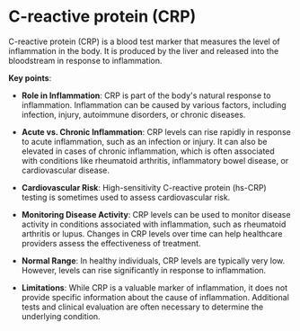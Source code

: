 [//]: # (
source: gpt-3 + jph editing
abbr: CRP
tags: tests components
)

# C-reactive protein (CRP)

C-reactive protein (CRP) is a blood test marker that measures the level of inflammation in the body. It is produced by the liver and released into the bloodstream in response to inflammation.

**Key points**:

* **Role in Inflammation**: CRP is part of the body's natural response to inflammation. Inflammation can be caused by various factors, including infection, injury, autoimmune disorders, or chronic diseases.

* **Acute vs. Chronic Inflammation**: CRP levels can rise rapidly in response to acute inflammation, such as an infection or injury. It can also be elevated in cases of chronic inflammation, which is often associated with conditions like rheumatoid arthritis, inflammatory bowel disease, or cardiovascular disease.

* **Cardiovascular Risk**: High-sensitivity C-reactive protein (hs-CRP) testing is sometimes used to assess cardiovascular risk.

* **Monitoring Disease Activity**: CRP levels can be used to monitor disease activity in conditions associated with inflammation, such as rheumatoid arthritis or lupus. Changes in CRP levels over time can help healthcare providers assess the effectiveness of treatment.

* **Normal Range**: In healthy individuals, CRP levels are typically very low. However, levels can rise significantly in response to inflammation.

* **Limitations**: While CRP is a valuable marker of inflammation, it does not provide specific information about the cause of inflammation. Additional tests and clinical evaluation are often necessary to determine the underlying condition.
